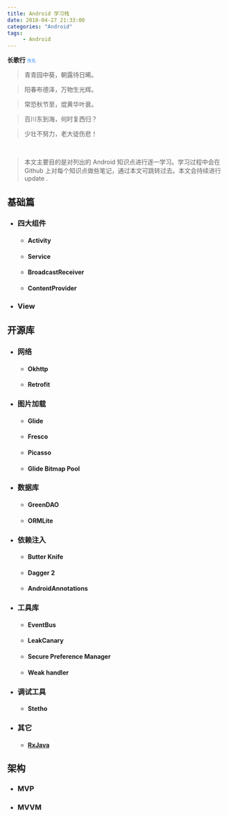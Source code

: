 ```yaml
---
title: Android 学习栈
date: 2018-04-27 21:33:00
categories: "Android"
tags:
     - Android
---
```


**长歌行**  <font color = #3a95ff face="微软雅黑" size="1">佚名</font>

> 青青园中葵，朝露待日晞。

> 阳春布德泽，万物生光辉。

> 常恐秋节至，焜黄华叶衰。

> 百川东到海，何时复西归？

> 少壮不努力，老大徒伤悲！

<br/>

> 本文主要目的是对列出的 Android 知识点进行逐一学习。学习过程中会在 Github 上对每个知识点做些笔记，通过本文可跳转过去。本文会持续进行 update .

## 基础篇

- ### 四大组件

  - #### Activity

  - #### Service

  - #### BroadcastReceiver

  - #### ContentProvider

* ### View

## 开源库

- ### 网络

  - #### Okhttp

  - #### Retrofit

- ### 图片加载

  - #### Glide

  - #### Fresco

  - #### Picasso

  - #### Glide Bitmap Pool

- ### 数据库

  - #### GreenDAO

  - #### ORMLite

- ### 依赖注入

  - #### Butter Knife

  - #### Dagger 2

  - #### AndroidAnnotations

- ### 工具库

  - #### EventBus

  - #### LeakCanary

  - #### Secure Preference Manager

  - #### Weak handler

- ### 调试工具

  - #### Stetho

- ### 其它

  - #### [RxJava](https://github.com/zhich/rxjava-learn)


## 架构

- ### MVP

- ### MVVM
















